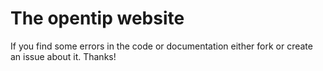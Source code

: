 # The opentip website

If you find some errors in the code or documentation either fork or create an issue about it. Thanks!